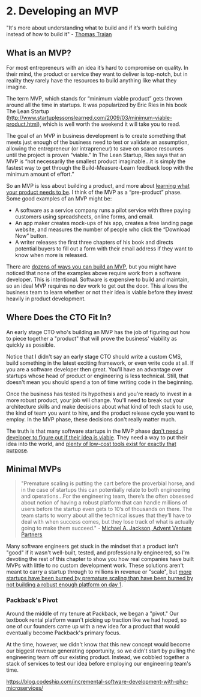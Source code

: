 # 2. Developing an MVP

"It's more about understanding what to build and if it’s worth building instead of how to build it" - [Thomas Trajan](https://medium.com/@tomastrajan/how-can-you-increase-your-value-as-a-software-engineer-cab9599bbbe)

## What is an MVP?

For most entrepreneurs with an idea it’s hard to compromise on quality. In their mind, the product or service they want to deliver is top-notch, but in reality they rarely have the resources to build anything like what they imagine.

The term MVP, which stands for “minimum viable product” gets thrown around all the time in startups. It was popularized by Eric Ries in his book The Lean Startup (http://www.startuplessonslearned.com/2009/03/minimum-viable-product.html), which is well worth the weekend it will take you to read.

The goal of an MVP in business development is to create something that meets just enough of the business need to test or validate an assumption, allowing the entrepreneur (or intrapreneur) to save on scarce resources until the project is proven “viable.” In The Lean Startup, Ries says that an MVP is “not necessarily the smallest product imaginable...it is simply the fastest way to get through the Build-Measure-Learn feedback loop with the minimum amount of effort.”

So an MVP is less about building a product, and more about [learning what your product needs to be](https://steveblank.com/2013/07/22/an-mvp-is-not-a-cheaper-product-its-about-smart-learning/). I think of the MVP as a “pre-product” phase. Some good examples of an MVP might be:

- A software as a service company runs a pilot service with three paying customers using spreadsheets, online forms, and email.
- An app maker creates mock-ups of his app, creates a free landing page website, and measures the number of people who click the “Download Now” button.
- A writer releases the first three chapters of his book and directs potential buyers to fill out a form with their email address if they want to know when more is released.

There are [dozens of ways you can build an MVP](http://mlsdev.com/en/blog/50-types-of-mvp), but you might have noticed that none of the examples above require work from a software developer. This is intentional. Software is expensive to build and maintain, so an ideal MVP requires no dev work to get out the door. This allows the business team to learn whether or not their idea is viable before they invest heavily in product development.


## Where Does the CTO Fit In?

An early stage CTO who's building an MVP has the job of figuring out how to piece together a "product" that will prove the business' viability as quickly as possible.

Notice that I didn't say an early stage CTO should write a custom CMS, build something in the latest exciting framework, or even write code at all. If you are a software developer then great. You'll have an advantage over startups whose head of product or engineering is less technical. Still, that doesn't mean you should spend a ton of time writing code in the beginning.

Once the business has tested its hypothesis and you're ready to invest in a more robust product, your job will change. You'll need to break out your architecture skills and make decisions about what kind of tech stack to use, the kind of team you want to hire, and the product release cycle you want to employ. In the MVP phase, these decisions don't really matter much.

The truth is that many software startups in the MVP phase [don't need a developer to figure out if their idea is viable](https://www.karllhughes.com/posts/creating-a-tech-startup-without-a-developer). They need a way to put their idea into the world, and [plenty of low-cost tools exist for exactly that purpose](http://blog.stridenyc.com/blog/you-dont-need-a-cto-you-need-squarespace/).


## Minimal MVPs

> "Premature scaling is putting the cart before the proverbial horse, and in the case of startups this can potentially relate to both engineering and operations...For the engineering team, there’s the often obsessed about notion of having a robust platform that can handle millions of users before the startup even gets to 10’s of thousands on there. The team starts to worry about all the technical issues that they’ll have to deal with when success comes, but they lose track of what is actually going to make them succeed." - [Michael A. Jackson, Advent Venture Partners](https://www.linkedin.com/in/michaeljacksonvc/)

Many software engineers get stuck in the mindset that a product isn't "good" if it wasn't well-built, tested, and professionally engineered, so I'm devoting the rest of this chapter to show you how real companies have built MVPs with little to no custom development work. These solutions aren't meant to carry a startup through to millions in revenue or "scale", but [more startups have been burned by premature scaling than have been burned by not building a robust enough platform on day 1](https://s3.amazonaws.com/startupcompass-public/StartupGenomeReport2_Why_Startups_Fail_v2.pdf).


### Packback's Pivot

Around the middle of my tenure at Packback, we began a "pivot." Our textbook rental platform wasn't picking up traction like we had hoped, so one of our founders came up with a new idea for a product that would eventually become Packback's primary focus.

At the time, however, we didn't know that this new concept would become our biggest revenue generating opportunity, so we didn't start by pulling the engineering team off our existing product. Instead, we cobbled together a stack of services to test our idea before employing our engineering team's time.

https://blog.codeship.com/incremental-software-development-with-php-microservices/
